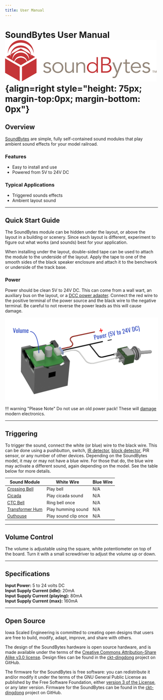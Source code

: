 ```yaml
---
title: User Manual
---
```

# SoundBytes User Manual ![](img/soundbytes-logo.png){align=right style="height: 75px; margin-top:0px; margin-bottom: 0px"}

## Overview

[SoundBytes](https://www.iascaled.com/store/SoundBytes) are simple, fully
self-contained sound modules that play ambient sound effects for your model
railroad.

### Features

* Easy to install and use
* Powered from 5V to 24V DC

### Typical Applications
* Triggered sounds effects
* Ambient layout sound

---

## Quick Start Guide

The SoundBytes module can be hidden under the layout, or above the layout
in a building or scenery.  Since each layout is different, experiment
to figure out what works (and sounds) best for your application.

When installing under the layout, double-sided tape can be used to attach
the module to the underside of the layout.  Apply the tape to one of the
smooth sides of the black speaker enclosure and attach it to the benchwork
or underside of the track base.

### Power

Power should be clean 5V to 24V DC.  This can come from a wall wart, an
auxiliary bus on the layout, or a [DCC power adapter](https://www.iascaled.com/store/CKT-DCCPWR). 
Connect the red wire to the positive terminal of the power source and the black wire to the 
negative terminal.  Be careful to not reverse the power leads as this will
cause damage.

![](img/soundbytes-wiring.png)

!!! warning "Please Note"
    Do not use an old power pack!  These will
    [damage](https://www.iascaled.com/blog/your-old-power-pack-isnt-a-dc-supply/)
    modern electronics.

---

## Triggering

To trigger the sound, connect the white (or blue) wire to the black wire. 
This can be done using a pushbutton, switch, [IR detector](https://www.iascaled.com/TrainSpotter), 
[block detector](https://www.iascaled.com/ATOM), PIR sensor, or any number
of other devices.  Depending on the SoundBytes model, it may or may not have
a blue wire.  For those that do, the blue wire may activate a different
sound, again depending on the model.  See the table below for more details.

| Sound Module | White Wire | Blue Wire |
| ------------ | ---------- | --------- |
| [Crossing Bell](https://www.iascaled.com/store/SND-XBELL) | Play bell            | N/A |
| [Cicada](https://www.iascaled.com/store/SND-BUG)          | Play cicada sound    | N/A |
| [CTC Bell](https://www.iascaled.com/store/SND-CTCBELL)    | Ring bell once       | N/A |
| [Transformer Hum](https://www.iascaled.com/store/SND-HUM) | Play humming sound   | N/A |
| [Outhouse](https://www.iascaled.com/store/SND-OUTHOUSE)   | Play sound clip once | N/A |

---

## Volume Control

The volume is adjustable using the square, white potentiometer on top of the
board.  Turn it with a small screwdriver to adjust the volume up or down.

---

## Specifications

**Input Power:** 5 to 24 volts DC  
**Input Supply Current (idle):** 20mA  
**Input Supply Current (playing):** 80mA  
**Input Supply Current (max):** 160mA  

---

## Open Source 

Iowa Scaled Engineering is committed to creating open designs that users are free to build, modify,
adapt, improve, and share with others.  

The design of the SoundBytes hardware is open source hardware, and is made available under the
terms of the [Creative Commons Attribution-Share Alike v3.0 license](http://creativecommons.org/licenses/by-sa/3.0/). 
Design files can be found in the [ckt-dingdong](https://github.com/IowaScaledEngineering/ckt-dingdong) project on 
GitHub.

The firmware for the SoundBytes is free software: you can redistribute it and/or modify it under the 
terms of the GNU General Public License as published by the Free Software Foundation, either [version 3 of the 
License](https://www.gnu.org/licenses/gpl.html), or any later version. Firmware for the SoundBytes can be 
found in the [ckt-dingdong](https://github.com/IowaScaledEngineering/ckt-dingdong) project on GitHub.

